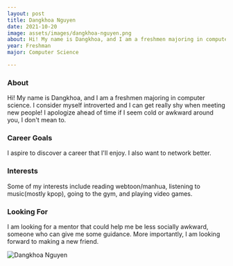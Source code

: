 ```yaml
---
layout: post
title: Dangkhoa Nguyen 
date: 2021-10-20
image: assets/images/dangkhoa-nguyen.png
about: Hi! My name is Dangkhoa, and I am a freshmen majoring in computer science. I consider myself introverted and I can get really shy when meeting new people! I apologize ahead of time if I seem cold or awkward around you, I don't mean to. 
year: Freshman
major: Computer Science

---
```


### About

Hi! My name is Dangkhoa, and I am a freshmen majoring in computer science. I consider myself introverted and I can get really shy when meeting new people! I apologize ahead of time if I seem cold or awkward around you, I don't mean to. 

### Career Goals

I aspire to discover a career that I'll enjoy. I also want to network better.

### Interests

Some of my interests include reading webtoon/manhua, listening to music(mostly kpop), going to the gym, and playing video games.

### Looking For

I am looking for a mentor that could help me be less socially awkward, someone who can give me some guidance. More importantly, I am looking forward to making a new friend.

<div class="text-center my-5">
    <img src="{ ../dangkhoa-nguyen.png | absolute_url }" alt="Dangkhoa Nguyen" class="rounded post-img" />
</div>
